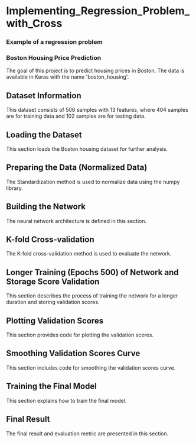 # Implementing_Regression_Problem_with_Cross
### Example of a regression problem
### Boston Housing Price Prediction

The goal of this project is to predict housing prices in Boston. The data is available in Keras with the name 'boston_housing'.

## Dataset Information

This dataset consists of 506 samples with 13 features, where 404 samples are for training data and 102 samples are for testing data.

## Loading the Dataset

This section loads the Boston housing dataset for further analysis.

## Preparing the Data (Normalized Data)

The Standardization method is used to normalize data using the numpy library.

## Building the Network

The neural network architecture is defined in this section.

## K-fold Cross-validation

The K-fold cross-validation method is used to evaluate the network.

## Longer Training (Epochs 500) of Network and Storage Score Validation

This section describes the process of training the network for a longer duration and storing validation scores.

## Plotting Validation Scores

This section provides code for plotting the validation scores.

## Smoothing Validation Scores Curve

This section includes code for smoothing the validation scores curve.

## Training the Final Model

This section explains how to train the final model.

## Final Result

The final result and evaluation metric are presented in this section.

